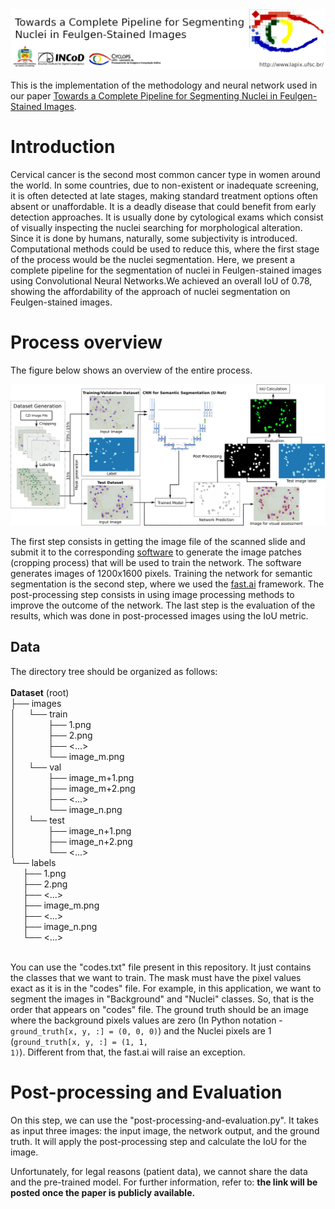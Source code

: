 <img src="figs/header.png" alt="Header - LAPIX">

This is the implementation of the methodology and neural network used in our paper <a href="url">Towards a Complete Pipeline for Segmenting Nuclei in Feulgen-Stained Images</a>.

<h1>Introduction</h1>
  
Cervical cancer is the second most common cancer type in women around the world. In some countries, due to non-existent or inadequate screening, it is often detected at late stages, making standard treatment options often absent or unaffordable. It is a deadly disease that could benefit from early detection approaches. It is usually done by cytological exams which consist of visually inspecting the nuclei searching for morphological alteration. Since it is done by humans, naturally, some subjectivity is introduced. Computational methods could be used to reduce this, where the first stage of the process would be the nuclei segmentation. Here, we present a complete pipeline for the segmentation of nuclei in Feulgen-stained images using Convolutional Neural Networks.We achieved an overall IoU of 0.78, showing the affordability of the approach of nuclei segmentation on Feulgen-stained images.

<h1>Process overview</h1>

The figure below shows an overview of the entire process.

<img src="figs/abstract_figure.png" alt="process_overview">

The first step consists in getting the image file of the scanned slide and submit it to the corresponding <a href="https://www.zeiss.com/microscopy/int/products/microscope-software/zen-lite.html">software</a> to generate the image patches (cropping process) that will be used to train the network. The software generates images of 1200x1600 pixels. Training the network for semantic segmentation is the second step, where we used the <a href="https://www.fast.ai/">fast.ai</a> framework. The post-processing step consists in using image processing methods to improve the outcome of the network. The last step is the evaluation of the results, which was done in post-processed images using the IoU metric.

<h2>Data</h2>
The directory tree should be organized as follows:
<br><br><b>Dataset</b> (root) <br>
├── images <br>
│&nbsp;&nbsp;&nbsp;&nbsp;&nbsp;└── train <br>
│&nbsp;&nbsp;&nbsp;&nbsp;&nbsp;&nbsp;&nbsp;&nbsp;&nbsp;&nbsp;&nbsp;&nbsp;&nbsp;├── 1.png <br>
│&nbsp;&nbsp;&nbsp;&nbsp;&nbsp;&nbsp;&nbsp;&nbsp;&nbsp;&nbsp;&nbsp;&nbsp;&nbsp;├── 2.png <br> 
│&nbsp;&nbsp;&nbsp;&nbsp;&nbsp;&nbsp;&nbsp;&nbsp;&nbsp;&nbsp;&nbsp;&nbsp;&nbsp;├── <...> <br>
│&nbsp;&nbsp;&nbsp;&nbsp;&nbsp;&nbsp;&nbsp;&nbsp;&nbsp;&nbsp;&nbsp;&nbsp;&nbsp;└── image_m.png <br>
│&nbsp;&nbsp;&nbsp;&nbsp;&nbsp;└── val <br>
│&nbsp;&nbsp;&nbsp;&nbsp;&nbsp;&nbsp;&nbsp;&nbsp;&nbsp;&nbsp;&nbsp;&nbsp;&nbsp;├── image_m+1.png <br>
│&nbsp;&nbsp;&nbsp;&nbsp;&nbsp;&nbsp;&nbsp;&nbsp;&nbsp;&nbsp;&nbsp;&nbsp;&nbsp;├── image_m+2.png <br>
│&nbsp;&nbsp;&nbsp;&nbsp;&nbsp;&nbsp;&nbsp;&nbsp;&nbsp;&nbsp;&nbsp;&nbsp;&nbsp;├── <...> <br>
│&nbsp;&nbsp;&nbsp;&nbsp;&nbsp;&nbsp;&nbsp;&nbsp;&nbsp;&nbsp;&nbsp;&nbsp;&nbsp;└── image_n.png <br>
│&nbsp;&nbsp;&nbsp;&nbsp;&nbsp;└── test <br>
│&nbsp;&nbsp;&nbsp;&nbsp;&nbsp;&nbsp;&nbsp;&nbsp;&nbsp;&nbsp;&nbsp;&nbsp;&nbsp;├── image_n+1.png <br>
│&nbsp;&nbsp;&nbsp;&nbsp;&nbsp;&nbsp;&nbsp;&nbsp;&nbsp;&nbsp;&nbsp;&nbsp;&nbsp;├── image_n+2.png <br>
│&nbsp;&nbsp;&nbsp;&nbsp;&nbsp;&nbsp;&nbsp;&nbsp;&nbsp;&nbsp;&nbsp;&nbsp;&nbsp;└── <...> <br>
└── labels <br>
&nbsp;&nbsp;&nbsp;&nbsp;&nbsp;├── 1.png <br>
&nbsp;&nbsp;&nbsp;&nbsp;&nbsp;├── 2.png <br>
&nbsp;&nbsp;&nbsp;&nbsp;&nbsp;├── <...> <br>
&nbsp;&nbsp;&nbsp;&nbsp;&nbsp;├── image_m.png <br>
&nbsp;&nbsp;&nbsp;&nbsp;&nbsp;├── <...> <br>
&nbsp;&nbsp;&nbsp;&nbsp;&nbsp;├── image_n.png <br>
&nbsp;&nbsp;&nbsp;&nbsp;&nbsp;└── <...> <br>

<br>You can use the "codes.txt" file present in this repository. It just contains the classes that we want to train. The mask must have the pixel values exact as it is in the "codes" file. For example, in this application, we want to segment the images in "Background" and "Nuclei" classes. So, that is the order that appears on "codes" file. The ground truth should be an image where the background pixels values are zero (In Python notation - <code>ground_truth[x, y, :] = (0, 0, 0)</code>) and the Nuclei pixels are 1 (<code>ground_truth[x, y, :] = (1, 1, 1)</code>). Different from that, the fast.ai will raise an exception.

<h1>Post-processing and Evaluation</h1>
On this step, we can use the "post-processing-and-evaluation.py". It takes as input three images: the input image, the network output, and the ground truth. It will apply the post-processing step and calculate the IoU for the image.

Unfortunately, for legal reasons (patient data), we cannot share the data and the pre-trained model. For further information, refer to: <b>the link will be posted once the paper is publicly available.</b>
